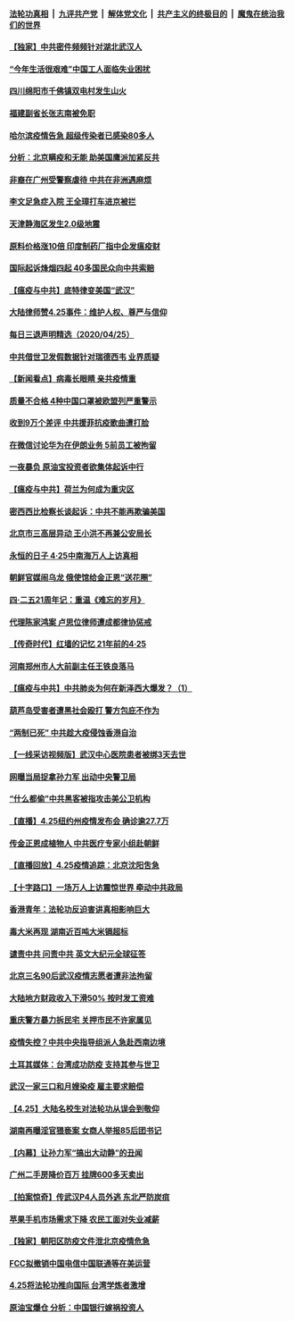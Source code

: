 

####  [法轮功真相](../../../../basic/blob/master/README.md?t=04262131) &nbsp;|&nbsp; [九评共产党](../../../../9ping.md/blob/master/README.md?t=04262131) &nbsp;|&nbsp; [解体党文化](../../../../jtdwh.md/blob/master/README.md?t=04262131)  &nbsp;|&nbsp; [共产主义的终极目的](../../../../gczydzjmd.md/blob/master/README.md?t=04262131) &nbsp;|&nbsp; [魔鬼在统治我们的世界](../../../../mgztzwmdsj.md/blob/master/README.md?t=04262131) 


#### [【独家】中共密件频频针对湖北武汉人](../pages/nsc413/n12052032.md?t=04262131) 

#### [“今年生活很艰难”中国工人面临失业困扰](../pages/nsc413/n12059783.md?t=04262131) 

#### [四川绵阳市千佛镇双电村发生山火](../pages/nsc413/n12062011.md?t=04262131) 

#### [福建副省长张志南被免职](../pages/nsc413/n12062192.md?t=04262131) 

#### [哈尔滨疫情告急 超级传染者已感染80多人](../pages/nsc413/n12061826.md?t=04262131) 

#### [分析：北京瞒疫和无能 助美国鹰派加紧反共](../pages/nsc413/n12049842.md?t=04262131) 

#### [非裔在广州受警察虐待 中共在非洲遇麻烦](../pages/nsc413/n12058949.md?t=04262131) 

#### [李文足急症入院 王全璋打车进京被拦](../pages/nsc413/n12062009.md?t=04262131) 

#### [天津静海区发生2.0级地震](../pages/nsc413/n12061946.md?t=04262131) 

#### [原料价格涨10倍 印度制药厂指中企发瘟疫财](../pages/nsc413/n12061718.md?t=04262131) 

#### [国际起诉烽烟四起 40多国民众向中共索赔](../pages/nsc413/n12057406.md?t=04262131) 

#### [【瘟疫与中共】底特律变美国“武汉”](../pages/nsc413/n12061762.md?t=04262131) 

#### [大陆律师赞4.25事件：维护人权、尊严与信仰](../pages/nsc413/n12057875.md?t=04262131) 

#### [每日三退声明精选（2020/04/25）](../pages/nsc413/n12061668.md?t=04262131) 

#### [中共借世卫发假数据针对瑞德西韦 业界质疑](../pages/nsc413/n12061400.md?t=04262131) 

#### [【新闻看点】病毒长眼睛 亲共疫情重](../pages/nsc413/n12061304.md?t=04262131) 

#### [质量不合格 4种中国口罩被欧盟列严重警示](../pages/nsc413/n12061558.md?t=04262131) 

#### [收到9万个差评 中共援菲抗疫歌曲遭打脸](../pages/nsc413/n12061514.md?t=04262131) 

#### [在微信讨论华为在伊朗业务 5前员工被拘留](../pages/nsc413/n12061384.md?t=04262131) 

#### [一夜暴负 原油宝投资者欲集体起诉中行](../pages/nsc413/n12061104.md?t=04262131) 

#### [【瘟疫与中共】荷兰为何成为重灾区](../pages/nsc413/n12042163.md?t=04262131) 

#### [密西西比检察长谈起诉：中共不能再欺骗美国](../pages/nsc413/n12060923.md?t=04262131) 

#### [北京市三高层异动 王小洪不再兼公安局长](../pages/nsc413/n12061069.md?t=04262131) 

#### [永恒的日子 4·25中南海万人上访真相](../pages/nsc413/n12061066.md?t=04262131) 

#### [朝鲜官媒闹乌龙 俄使馆给金正恩“送花圈”](../pages/nsc413/n12061172.md?t=04262131) 

#### [四·二五21周年记：重温《难忘的岁月》](../pages/nsc413/n12061148.md?t=04262131) 

#### [代理陈家鸿案 卢思位律师遭成都律协惩戒](../pages/nsc413/n12060614.md?t=04262131) 

#### [【传奇时代】红墙的记忆 21年前的4·25](../pages/nsc413/n12060934.md?t=04262131) 

#### [河南郑州市人大前副主任王铁良落马](../pages/nsc413/n12060765.md?t=04262131) 

#### [【瘟疫与中共】中共肺炎为何在新泽西大爆发？（1）](../pages/nsc413/n12060602.md?t=04262131) 

#### [葫芦岛受害者遭黑社会殴打 警方包庇不作为](../pages/nsc413/n12060957.md?t=04262131) 

#### [“两制已死” 中共趁大疫侵蚀香港自治](../pages/nsc413/n12060838.md?t=04262131) 

#### [【一线采访视频版】武汉中心医院患者被绑3天去世](../pages/nsc413/n12059423.md?t=04262131) 

#### [网曝当局捉拿孙力军 出动中央警卫局](../pages/nsc413/n12060636.md?t=04262131) 

#### [“什么都偷”中共黑客被指攻击美公卫机构](../pages/nsc413/n12060752.md?t=04262131) 

#### [【直播】4.25纽约州疫情发布会 确诊逾27.7万](../pages/nsc413/n12060773.md?t=04262131) 

#### [传金正恩成植物人 中共医疗专家小组赴朝鲜](../pages/nsc413/n12059518.md?t=04262131) 

#### [【直播回放】4.25疫情追踪：北京沈阳吿急](../pages/nsc413/n12060604.md?t=04262131) 

#### [【十字路口】一场万人上访震惊世界 牵动中共政局](../pages/nsc413/n12059635.md?t=04262131) 

#### [香港青年：法轮功反迫害讲真相影响巨大](../pages/nsc413/n12060514.md?t=04262131) 

#### [毒大米再现 湖南近百吨大米镉超标](../pages/nsc413/n12060441.md?t=04262131) 

#### [谴责中共 问责中共 英文大纪元全球征签](../pages/nsc413/n12050415.md?t=04262131) 

#### [北京三名90后武汉疫情志愿者遭非法拘留](../pages/nsc413/n12060478.md?t=04262131) 

#### [大陆地方财政收入下滑50% 按时发工资难](../pages/nsc413/n12059883.md?t=04262131) 


#### [重庆警方暴力拆民宅 关押市民不许家属见](../pages/nsc413/n12059733.md?t=04262131) 

#### [疫情失控？中共中央指导组派人急赴西南边境](../pages/nsc413/n12060275.md?t=04262131) 

#### [土耳其媒体：台湾成功防疫 支持其参与世卫](../pages/nsc413/n12060294.md?t=04262131) 

#### [武汉一家三口和月嫂染疫 雇主要求赔偿](../pages/nsc413/n12060198.md?t=04262131) 

#### [【4.25】大陆名校生对法轮功从误会到敬仰](../pages/nsc413/n12058217.md?t=04262131) 

#### [湖南再曝淫官猥亵案 女商人举报85后团书记](../pages/nsc413/n12059928.md?t=04262131) 

#### [【内幕】让孙力军“搞出大动静”的丑闻](../pages/nsc413/n12059599.md?t=04262131) 

#### [广州二手房降价百万 挂牌600多天卖出](../pages/nsc413/n12059672.md?t=04262131) 

#### [【拍案惊奇】传武汉P4人员外逃 东北严防炭疽](../pages/nsc413/n12059924.md?t=04262131) 

#### [苹果手机市场需求下降 农民工面对失业减薪](../pages/nsc413/n12059749.md?t=04262131) 

#### [【独家】朝阳区防疫文件泄北京疫情危急](../pages/nsc413/n12059456.md?t=04262131) 

#### [FCC拟撤销中国电信中国联通等在美运营](../pages/nsc413/n12059649.md?t=04262131) 

#### [4.25将法轮功推向国际 台湾学炼者激增](../pages/nsc413/n12058210.md?t=04262131) 

#### [原油宝爆仓 分析：中国银行嫁祸投资人](../pages/nsc413/n12059564.md?t=04262131) 

